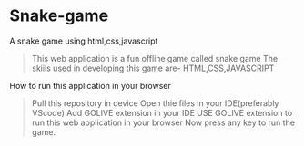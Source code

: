 # Snake-game
A snake game using html,css,javascript
>This web application is a fun offline game called snake game
>The skiils used in developing this game are- HTML,CSS,JAVASCRIPT

How to run this application in your browser
>Pull this repository in device
>Open thie files in your IDE(preferably VScode)
>Add GOLIVE extension in your IDE
>USE GOLIVE extension to run this web application in your browser
>Now press any key to run the game.


